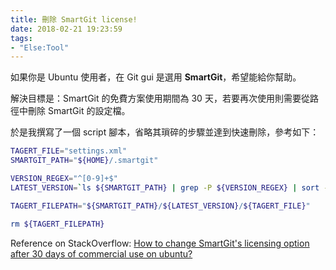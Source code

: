 ```yaml
---
title: 刪除 SmartGit license!
date: 2018-02-21 19:23:59
tags:
- "Else:Tool"
---
```


如果你是 Ubuntu 使用者，在 Git gui 是選用 **SmartGit**，希望能給你幫助。

解決目標是：SmartGit 的免費方案使用期間為 30 天，若要再次使用則需要從路徑中刪除 SmartGit 的設定檔。

於是我撰寫了一個 script 腳本，省略其瑣碎的步驟並達到快速刪除，參考如下：

```sh
TAGERT_FILE="settings.xml"
SMARTGIT_PATH="${HOME}/.smartgit"

VERSION_REGEX="^[0-9]+$"
LATEST_VERSION=`ls ${SMARTGIT_PATH} | grep -P ${VERSION_REGEX} | sort -n -r -k 1 | head -1`

TAGERT_FILEPATH="${SMARTGIT_PATH}/${LATEST_VERSION}/${TAGERT_FILE}"

rm ${TAGERT_FILEPATH}
```

Reference on StackOverflow: [How to change SmartGit's licensing option after 30 days of commercial use on ubuntu?](https://stackoverflow.com/questions/10972289/how-to-change-smartgits-licensing-option-after-30-days-of-commercial-use-on-ub)
